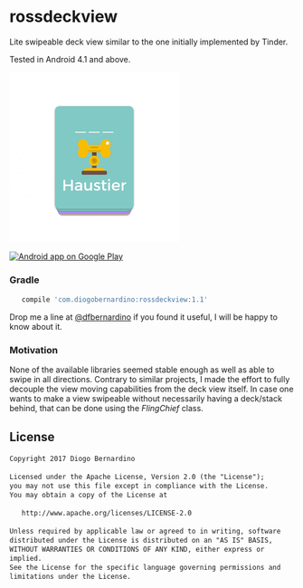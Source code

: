 # rossdeckview

Lite swipeable deck view similar to the one initially implemented by Tinder. 

Tested in Android 4.1 and above.

![gif1][1]

<a href="https://play.google.com/store/apps/details?id=com.db.derdiedas"><img alt="Android app on Google Play" src="https://developer.android.com/images/brand/en_app_rgb_wo_45.png" />
</a>

### Gradle
``` groovy
   compile 'com.diogobernardino:rossdeckview:1.1'
```

Drop me a line at [@dfbernardino][2] if you found it useful, I will be happy to know about it.

### Motivation
None of the available libraries seemed stable enough as well as able to swipe in all directions. Contrary to similar projects, I made the effort to fully decouple the view moving capabilities from the deck view itself. In case one wants to make a view swipeable without necessarily having a deck/stack behind, that can be done using the _FlingChief_ class.


License
-------

    Copyright 2017 Diogo Bernardino

    Licensed under the Apache License, Version 2.0 (the "License");
    you may not use this file except in compliance with the License.
    You may obtain a copy of the License at

       http://www.apache.org/licenses/LICENSE-2.0

    Unless required by applicable law or agreed to in writing, software
    distributed under the License is distributed on an "AS IS" BASIS,
    WITHOUT WARRANTIES OR CONDITIONS OF ANY KIND, either express or implied.
    See the License for the specific language governing permissions and
    limitations under the License.



[1]: ./art/derdiedas.gif
[2]: https://twitter.com/dfbernardino
